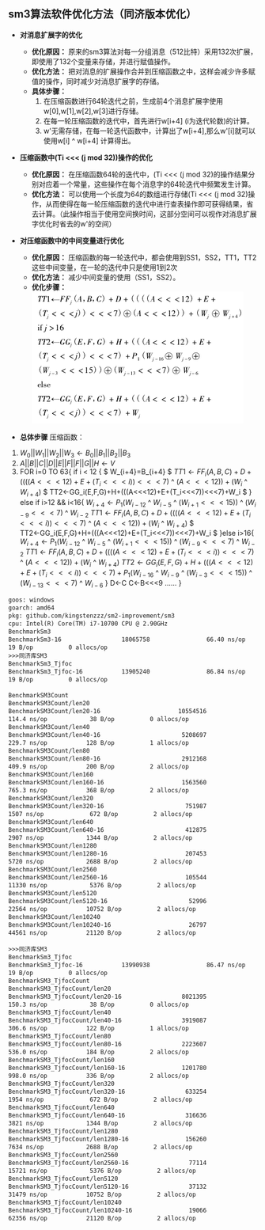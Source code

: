 ## sm3算法软件优化方法（同济版本优化）
* **对消息扩展字的优化**
    * **优化原因：** 原来的sm3算法对每一分组消息（512比特）采用132次扩展，即使用了132个变量来存储，并进行赋值操作。
    * **优化方法：** 把对消息的扩展操作合并到压缩函数之中，这样会减少许多赋值的操作，同时减少对消息扩展字的存储。
    * **具体步骤：**
        1. 在压缩函数进行64轮迭代之前，生成前4个消息扩展字使用w[0],w[1],w[2],w[3]进行存储。
        2. 在每一轮压缩函数的迭代中，首先进行w[i+4] (i为迭代轮数)的计算。
        3. w'无需存储，在每一轮迭代函数中，计算出了w[i+4],那么w'[i]就可以使用w[i] ^ w[i+4] 计算得出。
* **压缩函数中(Ti <<< (j mod 32))操作的优化**
    * **优化原因：** 在压缩函数64轮的迭代中，(Ti <<< (j mod 32)的操作结果分别对应着一个常量，这些操作在每个消息字的64轮迭代中频繁发生计算。
    * **优化方法：** 可以使用一个长度为64的数组进行存储(Ti <<< (j mod 32)操作，从而使得在每一轮压缩函数的迭代中进行查表操作即可获得结果，省去计算。（此操作相当于使用空间换时间，这部分空间可以视作对消息扩展字优化时省去的w'的空间）
* **对压缩函数中的中间变量进行优化**
    * **优化原因：** 压缩函数的每一轮迭代中，都会使用到SS1，SS2，TT1，TT2这些中间变量，在一轮的迭代中只是使用1到2次
    * **优化方法：** 减少中间变量的使用（SS1，SS2）。
    * **优化步骤：**  
    ![中间变量优化](中间变量优化.png)

* **总体步骤**
压缩函数：
1) $W_0 || W_1 || W_2 || W_3 ← B_0 || B_1 || B_2 || B_3$ 
2) $A || B || C || D || E || F || F || G || H ← V$
3) FOR i=0 TO 63{
        if i < 12 {
            $ W_{i+4}=B_{i+4} $
            $TT1←FF_i(A,B,C)+D+((((A<<<12)+E+(T_i<<<i))<<<7)$ ^ $(A<<<12))+(W_i$ ^ $W_{i+4})$
            $ TT2←GG_i(E,F,G)+H+(((A<<<12)+E+(T_i<<<7))<<<7)+W_i $
        }
        else if i>12 && i<16{
            $W_{i+4} ← P_1(W_{i-12}$ ^ $W_{i-5}$ ^ ($W_{i+1} <<< 15))$ ^ $(W_{i-9} <<< 7)$ ^ $W_{i-2}$
            $TT1←FF_i(A,B,C)+D+((((A<<<12)+E+(T_i<<<i))<<<7)$ ^ $(A<<<12))+(W_i$ ^ $W_{i+4})$
            $ TT2←GG_i(E,F,G)+H+(((A<<<12)+E+(T_i<<<7))<<<7)+W_i $
        }else i>16{
            $W_{i+4} ← P_1(W_{i-12}$ ^ $W_{i-5}$ ^ ($W_{i+1} <<< 15))$ ^ $(W_{i-9} <<< 7)$ ^ $W_{i-2}$
            $TT1←FF_i(A,B,C)+D+((((A<<<12)+E+(T_i<<<i))<<<7)$ ^ $(A<<<12))+(W_i$ ^ $W_{i+4})$
            $TT2←GG_i(E,F,G)+H+(((A<<<12)+E+(T_i <<< i))<<<7)+P_1(W_{i-16}$ ^ $W_{i-9}$ ^ $(W_{i-3}<<<15))$ ^ $(W_{i-13}<<<7)$ ^ $W_{i-6}$
        }
        D←C
        C←B<<<9
        ......
    }

~~~
goos: windows
goarch: amd64
pkg: github.com/kingstenzzz/sm2-improvement/sm3
cpu: Intel(R) Core(TM) i7-10700 CPU @ 2.90GHz
BenchmarkSm3
BenchmarkSm3-16                 18065758                66.40 ns/op           19 B/op          0 allocs/op
>>>同济库SM3
BenchmarkSm3_Tjfoc
BenchmarkSm3_Tjfoc-16           13905240                86.84 ns/op           19 B/op          0 allocs/op

BenchmarkSM3Count
BenchmarkSM3Count/len20
BenchmarkSM3Count/len20-16                      10554516               114.4 ns/op            38 B/op          0 allocs/op
BenchmarkSM3Count/len40
BenchmarkSM3Count/len40-16                       5208697               229.7 ns/op           128 B/op          1 allocs/op
BenchmarkSM3Count/len80
BenchmarkSM3Count/len80-16                       2912168               409.9 ns/op           200 B/op          2 allocs/op
BenchmarkSM3Count/len160
BenchmarkSM3Count/len160-16                      1563560               765.3 ns/op           368 B/op          2 allocs/op
BenchmarkSM3Count/len320
BenchmarkSM3Count/len320-16                       751987              1507 ns/op             672 B/op          2 allocs/op
BenchmarkSM3Count/len640
BenchmarkSM3Count/len640-16                       412875              2907 ns/op            1344 B/op          2 allocs/op
BenchmarkSM3Count/len1280
BenchmarkSM3Count/len1280-16                      207453              5720 ns/op            2688 B/op          2 allocs/op
BenchmarkSM3Count/len2560
BenchmarkSM3Count/len2560-16                      105544             11330 ns/op            5376 B/op          2 allocs/op
BenchmarkSM3Count/len5120
BenchmarkSM3Count/len5120-16                       52996             22564 ns/op           10752 B/op          2 allocs/op
BenchmarkSM3Count/len10240
BenchmarkSM3Count/len10240-16                      26797             44561 ns/op           21120 B/op          2 allocs/op

>>>同济库SM3
BenchmarkSm3_Tjfoc
BenchmarkSm3_Tjfoc-16           13990938                86.47 ns/op           19 B/op          0 allocs/op
BenchmarkSM3_TjfocCount
BenchmarkSM3_TjfocCount/len20
BenchmarkSM3_TjfocCount/len20-16                 8021395               150.3 ns/op            38 B/op          0 allocs/op
BenchmarkSM3_TjfocCount/len40
BenchmarkSM3_TjfocCount/len40-16                 3919087               306.6 ns/op           122 B/op          1 allocs/op
BenchmarkSM3_TjfocCount/len80
BenchmarkSM3_TjfocCount/len80-16                 2223607               536.0 ns/op           184 B/op          2 allocs/op
BenchmarkSM3_TjfocCount/len160
BenchmarkSM3_TjfocCount/len160-16                1201780               998.0 ns/op           336 B/op          2 allocs/op
BenchmarkSM3_TjfocCount/len320
BenchmarkSM3_TjfocCount/len320-16                 633254              1954 ns/op             672 B/op          2 allocs/op
BenchmarkSM3_TjfocCount/len640
BenchmarkSM3_TjfocCount/len640-16                 316636              3821 ns/op            1344 B/op          2 allocs/op
BenchmarkSM3_TjfocCount/len1280
BenchmarkSM3_TjfocCount/len1280-16                156260              7634 ns/op            2688 B/op          2 allocs/op
BenchmarkSM3_TjfocCount/len2560
BenchmarkSM3_TjfocCount/len2560-16                 77114             15721 ns/op            5376 B/op          2 allocs/op
BenchmarkSM3_TjfocCount/len5120
BenchmarkSM3_TjfocCount/len5120-16                 37132             31479 ns/op           10752 B/op          2 allocs/op
BenchmarkSM3_TjfocCount/len10240
BenchmarkSM3_TjfocCount/len10240-16                19066             62356 ns/op           21120 B/op          2 allocs/op



~~~